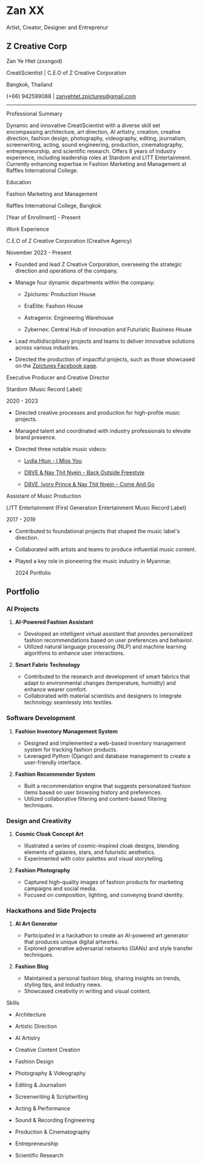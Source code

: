 # Zan XX
Artist, Creator, Designer and Entreprenur

Z Creative Corp 
 --- 

  

Zan Ye Htet  (zxxngod) 

CreatiScientist | C.E.O of Z Creative Corporation   

Bangkok, Thailand   

(+66) 942599088 | zanyehtet.zpictures@gmail.com 

  

--- 

  

Professional Summary 

Dynamic and innovative CreatiScientist with a diverse skill set encompassing architecture, art direction, AI artistry, creation, creative direction, fashion design, photography, videography, editing, journalism, screenwriting, acting, sound engineering, production, cinematography, entrepreneurship, and scientific research. Offers 8 years of industry experience, including leadership roles at Stardom and LITT Entertainment. Currently enhancing expertise in Fashion Marketing and Management at Raffles International College. 

  

Education 

Fashion Marketing and Management   

Raffles International College, Bangkok   

[Year of Enrollment] - Present 

  

 Work Experience 

C.E.O of Z Creative Corporation (Creative Agency)   

November 2023 - Present   

- Founded and lead Z Creative Corporation, overseeing the strategic direction and operations of the company. 

- Manage four dynamic departments within the company: 

  - Zpictures: Production House 

  - EraElite: Fashion House 

  - Astragenix: Engineering Warehouse 

  - Zybernex: Central Hub of Innovation and Futuristic Business House 

- Lead multidisciplinary projects and teams to deliver innovative solutions across various industries. 

- Directed the production of impactful projects, such as those showcased on the [Zpictures Facebook page](https://www.facebook.com/zpictxres/posts/pfbid02oYNpDDXa9C72nH7eHk8WAbhKpEZcrzwTKeJM5SQqAeV6zu41eYNvdxwaFJXwLTGhl). 

  

Executive Producer and Creative Director 

Stardom (Music Record Label)   

2020 - 2023   

- Directed creative processes and production for high-profile music projects. 

- Managed talent and coordinated with industry professionals to elevate brand presence. 

- Directed three notable music videos: 

  - [Lydia Htun - I Miss You](https://youtu.be/QDJkLijXcJ8?si=aX-Hh65e9v_0tQJu) 

  - [D8VE & Nay Thit Nyein - Back Outside Freestyle](https://www.youtube.com/watch?v=6nbMUU_Kzes) 

  - [D8VE, Ivory Prince & Nay Thit Nyein - Come And Go](https://www.youtube.com/watch?v=monBDOWCW_M) 

  

Assistant of Music Production   

LITT Entertainment (First Generation Entertainment Music Record Label)   

2017 - 2019   

- Contributed to foundational projects that shaped the music label's direction. 

- Collaborated with artists and teams to produce influential music content. 

- Played a key role in pioneering the music industry in Myanmar. 

  2024 Portfolio 
## **Portfolio**

### **AI Projects**

1. **AI-Powered Fashion Assistant**
   - Developed an intelligent virtual assistant that provides personalized fashion recommendations based on user preferences and behavior.
   - Utilized natural language processing (NLP) and machine learning algorithms to enhance user interactions.

2. **Smart Fabric Technology**
   - Contributed to the research and development of smart fabrics that adapt to environmental changes (temperature, humidity) and enhance wearer comfort.
   - Collaborated with material scientists and designers to integrate technology seamlessly into textiles.

### **Software Development**

1. **Fashion Inventory Management System**
   - Designed and implemented a web-based inventory management system for tracking fashion products.
   - Leveraged Python (Django) and database management to create a user-friendly interface.

2. **Fashion Recommender System**
   - Built a recommendation engine that suggests personalized fashion items based on user browsing history and preferences.
   - Utilized collaborative filtering and content-based filtering techniques.

### **Design and Creativity**

1. **Cosmic Cloak Concept Art**
   - Illustrated a series of cosmic-inspired cloak designs, blending elements of galaxies, stars, and futuristic aesthetics.
   - Experimented with color palettes and visual storytelling.

2. **Fashion Photography**
   - Captured high-quality images of fashion products for marketing campaigns and social media.
   - Focused on composition, lighting, and conveying brand identity.

### **Hackathons and Side Projects**

1. **AI Art Generator**
   - Participated in a hackathon to create an AI-powered art generator that produces unique digital artworks.
   - Explored generative adversarial networks (GANs) and style transfer techniques.

2. **Fashion Blog**
   - Maintained a personal fashion blog, sharing insights on trends, styling tips, and industry news.
   - Showcased creativity in writing and visual content.


 Skills 

- Architecture 

- Artistic Direction 

- AI Artistry 

- Creative Content Creation 

- Fashion Design 

- Photography & Videography 

- Editing & Journalism 

- Screenwriting & Scriptwriting 

- Acting & Performance 

- Sound & Recording Engineering 

- Production & Cinematography 

- Entrepreneurship 

- Scientific Research 
